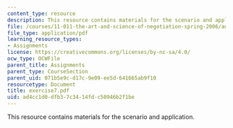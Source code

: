 ```yaml
---
content_type: resource
description: This resource contains materials for the scenario and application.
file: /courses/11-011-the-art-and-science-of-negotiation-spring-2006/ad4cc1d0dfb37c3414fdc50946b2f1be_exercise7.pdf
file_type: application/pdf
learning_resource_types:
- Assignments
license: https://creativecommons.org/licenses/by-nc-sa/4.0/
ocw_type: OCWFile
parent_title: Assignments
parent_type: CourseSection
parent_uid: 071b5e9c-d17c-9e09-ee5d-641665ab9f10
resourcetype: Document
title: exercise7.pdf
uid: ad4cc1d0-dfb3-7c34-14fd-c50946b2f1be
---
```

This resource contains materials for the scenario and application.
